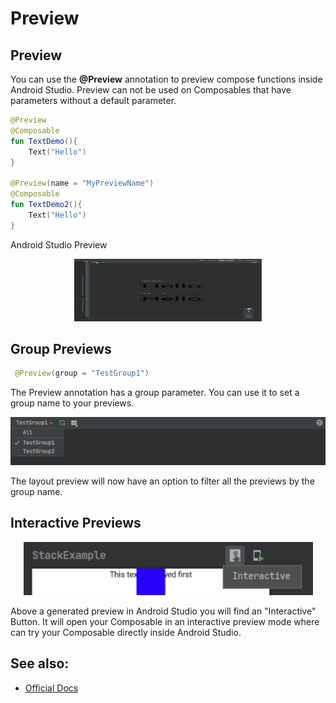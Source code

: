 # Preview
## Preview
You can use the **@Preview** annotation to preview compose functions inside Android Studio.
Preview can not be used on Composables that have parameters without a default parameter.

```kotlin
@Preview
@Composable
fun TextDemo(){
    Text("Hello")
}

@Preview(name = "MyPreviewName")
@Composable
fun TextDemo2(){
    Text("Hello")
}

```
Android Studio Preview
<p align="center">
  <img src ="../../../images/general/preview/ComposePreview.png"  height=100 width=300 />
</p>


## Group Previews

```kotlin
 @Preview(group = "TestGroup1")
```
The Preview annotation has a group parameter. You can use it to set a group name to your previews.
<p align="center">
  <img src ="../../../images/general/preview/grouppreviews.png"   />
</p>

The layout preview will now have an option to filter all the previews by the group name.

## Interactive Previews
<p align="center">
  <img src ="../../../images/general/preview/interactivepreview.png"   />
</p>

Above a generated preview in Android Studio you will find an "Interactive" Button. It will open your Composable in an interactive preview mode where can try your Composable directly inside
Android Studio.


## See also:
* [Official Docs](https://developer.android.com/reference/kotlin/androidx/ui/tooling/preview/Preview)